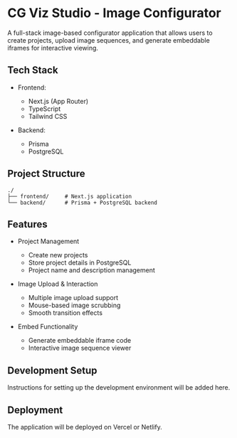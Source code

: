 # CG Viz Studio - Image Configurator

A full-stack image-based configurator application that allows users to create projects, upload image sequences, and generate embeddable iframes for interactive viewing.

## Tech Stack

- Frontend:

  - Next.js (App Router)
  - TypeScript
  - Tailwind CSS

- Backend:
  - Prisma
  - PostgreSQL

## Project Structure

```
./
├── frontend/     # Next.js application
└── backend/      # Prisma + PostgreSQL backend
```

## Features

- Project Management

  - Create new projects
  - Store project details in PostgreSQL
  - Project name and description management

- Image Upload & Interaction

  - Multiple image upload support
  - Mouse-based image scrubbing
  - Smooth transition effects

- Embed Functionality
  - Generate embeddable iframe code
  - Interactive image sequence viewer

## Development Setup

Instructions for setting up the development environment will be added here.

## Deployment

The application will be deployed on Vercel or Netlify.
